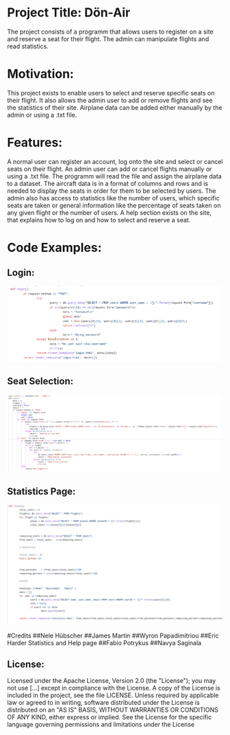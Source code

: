 
# Project Title: Dön-Air
 The project consists of a programm that allows users to register on a site and reserve a seat for their flight. The admin can manipulate flights and read statistics.
# Motivation:
 This project exists to enable users to select and reserve specific seats on their flight. It also allows the admin user to add or remove flights and see the statistics of their site. Airplane data can be added either manually by the admin or using a .txt file.
# Features:
 A normal user can register an account, log onto the site and select or cancel seats on their flight.
 An admin user can add or cancel flights manually or using a .txt file. The programm will read the file and assign the airplane data to a dataset. The aircraft data is in a format of columns and rows and is needed to display the seats in order for them to be selected by users. The admin also has access to statistics like the number of users, which specific seats are taken or general information like the percentage of seats taken on any given flight or the number of users. 
 A help section exists on the site, that explains how to log on and how to select and reserve a seat. 
# Code Examples:
## Login:
 ![ScreenShot](https://github.com/JamesKMartin/UTN/blob/Screenshots/login.png)
## Seat Selection:
 ![ScreenShot](https://github.com/JamesKMartin/UTN/blob/Screenshots/seat.png)
## Statistics Page:
 ![ScreenShot](https://github.com/JamesKMartin/UTN/blob/Screenshots/stats.png)
 
 #Credits
##Nele Hübscher
##James Martin
##Wyron Papadimitriou
##Eric Harder
Statistics and Help page
##Fabio Potrykus
##Navya Saginala
 
## License:
 Licensed under the Apache License, Version 2.0 (the "License"); you may not use [...] except in compliance with the License. A copy of the License is  included in the project, see the file LICENSE.
 Unless required by applicable law or agreed to in writing, software distributed under the License is distributed on an "AS IS" BASIS, WITHOUT WARRANTIES OR CONDITIONS OF ANY KIND, either express or implied. See the License for the specific language governing permissions and limitations under the License


